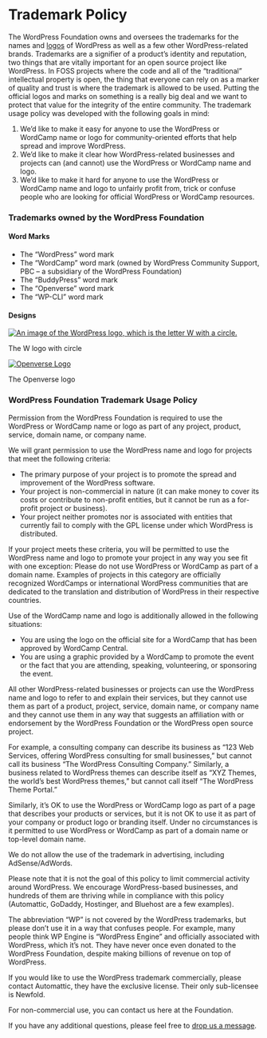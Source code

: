 Trademark Policy
================

The WordPress Foundation owns and oversees the trademarks for the names and [logos](http://wordpress.org/about/logos/) of WordPress as well as a few other WordPress-related brands. Trademarks are a signifier of a product’s identity and reputation, two things that are vitally important for an open source project like WordPress. In FOSS projects where the code and all of the “traditional” intellectual property is open, the thing that everyone can rely on as a marker of quality and trust is where the trademark is allowed to be used. Putting the official logos and marks on something is a really big deal and we want to protect that value for the integrity of the entire community. The trademark usage policy was developed with the following goals in mind:

1. We’d like to make it easy for anyone to use the WordPress or WordCamp name or logo for community-oriented efforts that help spread and improve WordPress.
2. We’d like to make it clear how WordPress-related businesses and projects can (and cannot) use the WordPress or WordCamp name and logo.
3. We’d like to make it hard for anyone to use the WordPress or WordCamp name and logo to unfairly profit from, trick or confuse people who are looking for official WordPress or WordCamp resources.

### Trademarks owned by the WordPress Foundation

#### **Word Marks**

* The “WordPress” word mark
* The “WordCamp” word mark (owned by WordPress Community Support, PBC – a subsidiary of the WordPress Foundation)
* The “BuddyPress” word mark
* The “Openverse” word mark
* The “WP-CLI” word mark

#### **Designs**

[![An image of the WordPress logo, which is the letter W with a circle.](https://i0.wp.com/wordpressfoundation.org/content/uploads/2022/02/WordPress-logotype-wmark.png?resize=660%2C660&ssl=1)](https://i0.wp.com/wordpressfoundation.org/content/uploads/2022/02/WordPress-logotype-wmark.png?ssl=1)

The W logo with circle

[![Openverse Logo](https://i0.wp.com/wordpressfoundation.org/content/uploads/2024/06/openverse.png?resize=660%2C660&ssl=1)](https://i0.wp.com/wordpressfoundation.org/content/uploads/2024/06/openverse.png?ssl=1)

The Openverse logo

### WordPress Foundation Trademark Usage Policy

Permission from the WordPress Foundation is required to use the WordPress or WordCamp name or logo as part of any project, product, service, domain name, or company name.

We will grant permission to use the WordPress name and logo for projects that meet the following criteria:

* The primary purpose of your project is to promote the spread and improvement of the WordPress software.
* Your project is non-commercial in nature (it can make money to cover its costs or contribute to non-profit entities, but it cannot be run as a for-profit project or business).
* Your project neither promotes nor is associated with entities that currently fail to comply with the GPL license under which WordPress is distributed.

If your project meets these criteria, you will be permitted to use the WordPress name and logo to promote your project in any way you see fit with one exception: Please do not use WordPress or WordCamp as part of a domain name. Examples of projects in this category are officially recognized WordCamps or international WordPress communities that are dedicated to the translation and distribution of WordPress in their respective countries.

Use of the WordCamp name and logo is additionally allowed in the following situations:

* You are using the logo on the official site for a WordCamp that has been approved by WordCamp Central.
* You are using a graphic provided by a WordCamp to promote the event or the fact that you are attending, speaking, volunteering, or sponsoring the event.

All other WordPress-related businesses or projects can use the WordPress name and logo to refer to and explain their services, but they cannot use them as part of a product, project, service, domain name, or company name and they cannot use them in any way that suggests an affiliation with or endorsement by the WordPress Foundation or the WordPress open source project.

For example, a consulting company can describe its business as “123 Web Services, offering WordPress consulting for small businesses,” but cannot call its business “The WordPress Consulting Company.” Similarly, a business related to WordPress themes can describe itself as “XYZ Themes, the world’s best WordPress themes,” but cannot call itself “The WordPress Theme Portal.”

Similarly, it’s OK to use the WordPress or WordCamp logo as part of a page that describes your products or services, but it is not OK to use it as part of your company or product logo or branding itself. Under no circumstances is it permitted to use WordPress or WordCamp as part of a domain name or top-level domain name.

We do not allow the use of the trademark in advertising, including AdSense/AdWords.

Please note that it is not the goal of this policy to limit commercial activity around WordPress. We encourage WordPress-based businesses, and hundreds of them are thriving while in compliance with this policy (Automattic, GoDaddy, Hostinger, and Bluehost are a few examples).

The abbreviation “WP” is not covered by the WordPress trademarks, but please don’t use it in a way that confuses people. For example, many people think WP Engine is “WordPress Engine” and officially associated with WordPress, which it’s not. They have never once even donated to the WordPress Foundation, despite making billions of revenue on top of WordPress.

If you would like to use the WordPress trademark commercially, please contact Automattic, they have the exclusive license. Their only sub-licensee is Newfold.

For non-commercial use, you can contact us here at the Foundation.

If you have any additional questions, please feel free to [drop us a message](https://wordpressfoundation.org/contact/).